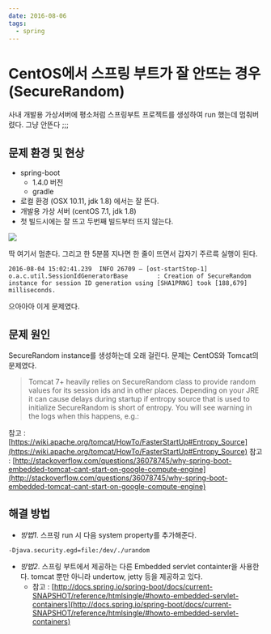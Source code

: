 ```yaml
---
date: 2016-08-06
tags: 
  - spring
---
```


# CentOS에서 스프링 부트가 잘 안뜨는 경우 (SecureRandom) 

사내 개발용 가상서버에 평소처럼 스프링부트 프로젝트를 생성하여 run 했는데 멈춰버렸다. 그냥 안뜬다 ;;;

## 문제 환경 및 현상
- spring-boot
  - 1.4.0 버전
  - gradle
- 로컬 환경 (OSX 10.11, jdk 1.8) 에서는 잘 뜬다.
- 개발용 가상 서버 (centOS 7.1, jdk 1.8)
- 첫 빌드시에는 잘 뜨고 두번째 빌드부터 뜨지 않는다.

![](@assets/20160806/spring-centos-tomcat.png)

딱 여기서 멈춘다.
그리고 한 5분쯤 지나면 한 줄이 뜨면서 갑자기 주르륵 실행이 된다.

```
2016-08-04 15:02:41.239  INFO 26709 — [ost-startStop-1] o.a.c.util.SessionIdGeneratorBase        : Creation of SecureRandom instance for session ID generation using [SHA1PRNG] took [188,679] milliseconds.
```

으아아아 이게 문제였다.

## 문제 원인
SecureRandom instance를 생성하는데 오래 걸린다.
문제는 CentOS와 Tomcat의 문제였다.


>Tomcat 7+ heavily relies on SecureRandom class to provide random values for its session ids and in other places. Depending on your JRE it can cause delays during startup if entropy source that is used to initialize SecureRandom is short of entropy. You will see warning in the logs when this happens, e.g.:

참고 : [https://wiki.apache.org/tomcat/HowTo/FasterStartUp#Entropy_Source](https://wiki.apache.org/tomcat/HowTo/FasterStartUp#Entropy_Source)
참고 : [http://stackoverflow.com/questions/36078745/why-spring-boot-embedded-tomcat-cant-start-on-google-compute-engine](http://stackoverflow.com/questions/36078745/why-spring-boot-embedded-tomcat-cant-start-on-google-compute-engine)

## 해결 방법
- *방법1*.
스프링 run 시 다음 system property를 추가해준다.          
```
-Djava.security.egd=file:/dev/./urandom
```


- *방법2*.
스프링 부트에서 제공하는 다른 Embedded servlet containter을 사용한다.
tomcat 뿐만 아니라 undertow, jetty 등을 제공하고 있다.
  - 참고 : [http://docs.spring.io/spring-boot/docs/current-SNAPSHOT/reference/htmlsingle/#howto-embedded-servlet-containers](http://docs.spring.io/spring-boot/docs/current-SNAPSHOT/reference/htmlsingle/#howto-embedded-servlet-containers)
